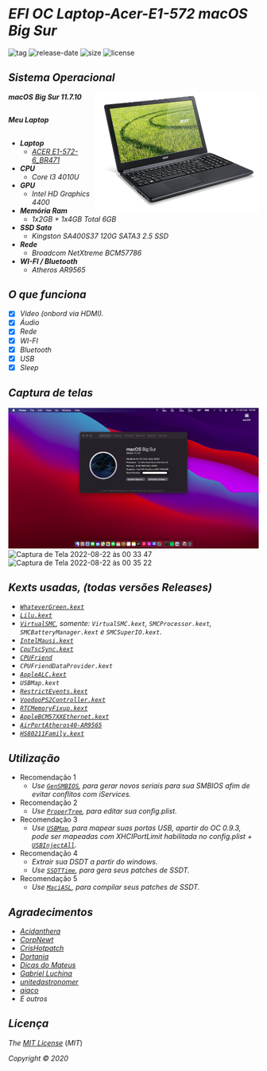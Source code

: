 # *EFI OC Laptop-Acer-E1-572 macOS Big Sur*

![tag](https://img.shields.io/github/v/release/Gilberto-Mascena/Laptop-Acer-E1-572)
![release-date](https://img.shields.io/github/release-date/Gilberto-Mascena/Laptop-Acer-E1-572)
![size](https://img.shields.io/github/repo-size/Gilberto-Mascena/Laptop-Acer-E1-572)
![license](https://img.shields.io/github/license/Gilberto-Mascena/Laptop-Acer-E1-572)
##

## *Sistema Operacional*

<img align="right" src="./Imagens/banner.png" alt="Foto NoteBook Acer" width="330">

_**macOS**_  _**Big Sur 11.7.10**_

## 

_**Meu Laptop**_

##

 - _**Laptop**_
   - [*ACER E1-572-6_BR471*](https://www.acer.com/br-pt/support?search=40545129395;NX.MEVAL.019;E1-572&filter=global_download)
 - _**CPU**_
   - *Core I3 4010U*
 - _**GPU**_
   - *Intel HD Graphics 4400*
 - _**Memória Ram**_
   - *1x2GB + 1x4GB Total 6GB*
 - _**SSD Sata**_
   - *Kingston SA400S37 120G SATA3 2.5 SSD*
 - _**Rede**_
   - *Broadcom NetXtreme BCM57786*
 - _**WI-FI / Bluetooth**_
   - *Atheros AR9565*
##

## *O que funciona*

- [x] *Video (onbord via HDMI).*
- [x] *Áudio*
- [x] *Rede*
- [x] *WI-FI*
- [X] *Bluetooth*
- [x] *USB*
- [X] *Sleep*
##

## *Captura de telas*
 
![about](./Imagens/about.png)
![Captura de Tela 2022-08-22 às 00 33 47](https://user-images.githubusercontent.com/103699861/185834958-248b77b0-6b24-4daa-8e6a-491e9293b582.png)
![Captura de Tela 2022-08-22 às 00 35 22](https://user-images.githubusercontent.com/103699861/185834964-bd57d1cd-0aaf-4d20-81b7-31dd45014314.png)
##

## *Kexts usadas, (todas versões Releases)*

- *[`WhateverGreen.kext`](https://github.com/acidanthera/WhateverGreen)*
- *[`Lilu.kext`](https://github.com/acidanthera/Lilu)*
- *[`VirtualSMC`](https://github.com/acidanthera/VirtualSMC), somente: `VirtualSMC.kext`, `SMCProcessor.kext`, `SMCBatteryManager.kext` e `SMCSuperIO.kext`*.
- *[`IntelMausi.kext`](https://github.com/acidanthera/IntelMausi)*
- *[`CpuTscSync.kext`](https://github.com/acidanthera/CpuTscSync)*
- *[`CPUFriend`](https://github.com/acidanthera/CPUFriend)*
- *`CPUFriendDataProvider.kext`*
- *[`AppleALC.kext`](https://github.com/acidanthera/AppleALC)*
- *`USBMap.kext`*
- *[`RestrictEvents.kext`](https://github.com/acidanthera/RestrictEvents)*
- *[`VoodooPS2Controller.kext`](https://bitbucket.org/RehabMan/os-x-voodoo-ps2-controller/downloads/)*
- *[`RTCMemoryFixup.kext`](https://github.com/acidanthera/RTCMemoryFixup/releases)*
- *[`AppleBCM57XXEthernet.kext`](https://github.com/unitedastronomer/AppleBCM57XXEthernet/releases/tag/Kext1)*
- *[`AirPortAtheros40-AR9565`](https://github.com/qiqco/Atheros-Wi-Fi-Hackintosh-macOS/blob/main/AirPortAtheros40-AR9565.zip)*
- *[`HS80211Family.kext`](https://github.com/qiqco/Atheros-Wi-Fi-Hackintosh-macOS/blob/main/HS80211Family.kext.zip)*
##

## *Utilização*

* Recomendação 1
  * *Use [`GenSMBIOS`](https://github.com/corpnewt/GenSMBIOS), para gerar novos seriais para sua SMBIOS afim de evitar conflitos com iServices.*
* Recomendação 2
  * *Use [`ProperTree`](https://github.com/corpnewt/ProperTree), para editar sua config.plist.*     
* Recomendação 3
  * *Use [`USBMap`](https://github.com/corpnewt/USBMap), para mapear suas portas USB, apartir do OC 0.9.3, pode ser mapeadas com XHCIPortLimit habilitada no config.plist + [`USBInjectAll`](https://github.com/Sniki/OS-X-USB-Inject-All/releases).*
* Recomendação 4
  * *Extrair sua DSDT a partir do windows.*
  * *Use [`SSDTTime`](https://github.com/corpnewt/SSDTTime), para gera seus patches de SSDT.*    
* Recomendação 5
  * *Use [`MaciASL`](https://github.com/acidanthera/MaciASL), para compilar seus patches de SSDT.*
##

## *Agradecimentos*

- [*Acidanthera*](https://github.com/acidanthera)
- [*CorpNewt*](https://github.com/corpnewt)
- [*CrisHotpatch*](https://t.me/crishotpatch)
- [*Dortania*](https://dortania.github.io/OpenCore-Install-Guide/config.plist/haswell.html)
- [*Dicas do Mateus*](https://www.youtube.com/c/DicasdoMateus)
- [*Gabriel Luchina*](https://www.youtube.com/c/GabrielLuchina)
- [*unitedastronomer*](https://github.com/unitedastronomer)
- [*qiqco*](https://github.com/qiqco)
- *E outros*
##

## *Licença*

*The* [*MIT License*](LICENSE.md) (*MIT*)

*Copyright :copyright: 2020* 
##